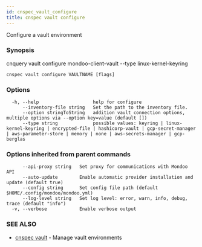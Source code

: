 ```yaml
---
id: cnspec_vault_configure
title: cnspec vault configure
---
```


Configure a vault environment

### Synopsis

cnquery vault configure mondoo-client-vault --type linux-kernel-keyring

```
cnspec vault configure VAULTNAME [flags]
```

### Options

```
  -h, --help                    help for configure
      --inventory-file string   Set the path to the inventory file.
      --option stringToString   addition vault connection options, multiple options via --option key=value (default [])
      --type string             possible values: keyring | linux-kernel-keyring | encrypted-file | hashicorp-vault | gcp-secret-manager | aws-parameter-store | memory | none | aws-secrets-manager | gcp-berglas
```

### Options inherited from parent commands

```
      --api-proxy string   Set proxy for communications with Mondoo API
      --auto-update        Enable automatic provider installation and update (default true)
      --config string      Set config file path (default $HOME/.config/mondoo/mondoo.yml)
      --log-level string   Set log level: error, warn, info, debug, trace (default "info")
  -v, --verbose            Enable verbose output
```

### SEE ALSO

- [cnspec vault](cnspec_vault.md) - Manage vault environments
